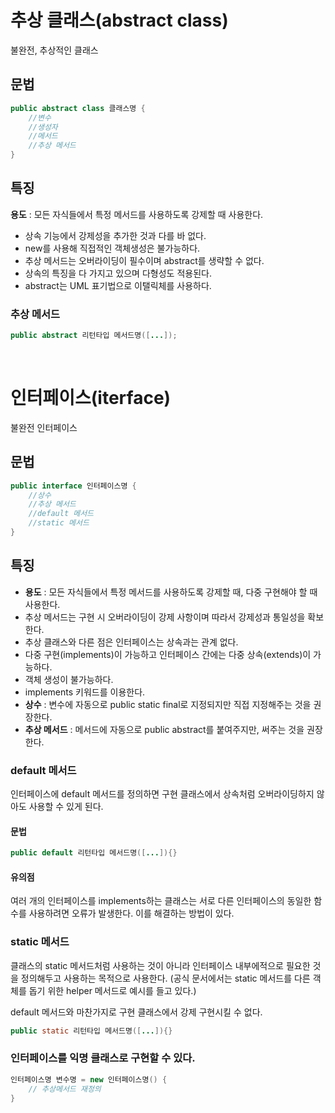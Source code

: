 # 추상 클래스(abstract class)
불완전, 추상적인 클래스
## 문법
```java
public abstract class 클래스명 {
    //변수
    //생성자
    //메서드
    //추상 메서드
}
```
## 특징
**용도** : 모든 자식들에서 특정 메서드를 사용하도록 강제할 때 사용한다.
* 상속 기능에서 강제성을 추가한 것과 다를 바 없다.
* new를 사용해 직접적인 객체생성은 불가능하다.
* 추상 메서드는 오버라이딩이 필수이며 abstract를 생략할 수 없다.
* 상속의 특징을 다 가지고 있으며 다형성도 적용된다.
* abstract는 UML 표기법으로 이탤릭체를 사용하다.

### 추상 메서드
```java
public abstract 리턴타입 메서드명([...]);
```

<br>

# 인터페이스(iterface)
불완전 인터페이스
## 문법
```java
public interface 인터페이스명 {
    //상수
    //추상 메서드
    //default 메서드
    //static 메서드
}
```
## 특징
* **용도** : 모든 자식들에서 특정 메서드를 사용하도록 강제할 때, 다중 구현해야 할 때 사용한다.
* 추상 메서드는 구현 시 오버라이딩이 강제 사항이며 따라서 강제성과 통일성을 확보한다.
* 추상 클래스와 다른 점은 인터페이스는 상속과는 관계 없다.
* 다중 구현(implements)이 가능하고 인터페이스 간에는 다중 상속(extends)이 가능하다.
* 객체 생성이 불가능하다.
* implements 키워드를 이용한다.
* **상수** : 변수에 자동으로 public static final로 지정되지만 직접 지정해주는 것을 권장한다.
* **추상 메서드** : 메서드에 자동으로 public abstract를 붙여주지만, 써주는 것을 권장한다.

### default 메서드
인터페이스에 default 메서드를 정의하면 구현 클래스에서 상속처럼 오버라이딩하지 않아도 사용할 수 있게 된다.

#### 문법
```java
public default 리턴타입 메서드명([...]){}
```
#### 유의점
여러 개의 인터페이스를 implements하는 클래스는 서로 다른 인터페이스의 동일한 함수를 사용하려면 오류가 발생한다. 이를 해결하는 방법이 있다.

### static 메서드
클래스의 static 메서드처럼 사용하는 것이 아니라 인터페이스 내부에적으로 필요한 것을 정의해두고 사용하는 목적으로 사용한다. (공식 문서에서는 static 메서드를 다른 객체를 돕기 위한 helper 메서드로 예시를 들고 있다.)

default 메서드와 마찬가지로 구현 클래스에서 강제 구현시킬 수 없다.
```java
public static 리턴타입 메서드명([...]){}
```

### 인터페이스를 익명 클래스로 구현할 수 있다.
```java
인터페이스명 변수명 = new 인터페이스명() {
    // 추상메서드 재정의
}
```